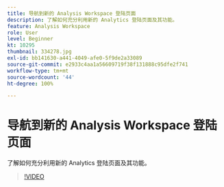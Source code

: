 ```yaml
---
title: 导航到新的 Analysis Workspace 登陆页面
description: 了解如何充分利用新的 Analytics 登陆页面及其功能。
feature: Analysis Workspace
role: User
level: Beginner
kt: 10295
thumbnail: 334278.jpg
exl-id: bb141630-a441-4049-afe0-5f9de2a33089
source-git-commit: e2933c4aa1a56609719f38f131888c95dfe2f741
workflow-type: tm+mt
source-wordcount: '44'
ht-degree: 100%

---
```


# 导航到新的 Analysis Workspace 登陆页面

了解如何充分利用新的 Analytics 登陆页面及其功能。

>[!VIDEO](https://video.tv.adobe.com/v/334278/?quality=12&learn=on)
